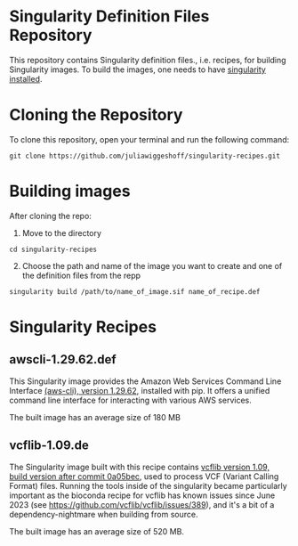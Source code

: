 # Singularity Definition Files Repository
This repository contains Singularity definition files., i.e. recipes, for building Singularity images. To build the images, one needs to have [singularity installed](https://docs.sylabs.io/guides/3.0/user-guide/installation.html). 

# Cloning the Repository
To clone this repository, open your terminal and run the following command:

`git clone https://github.com/juliawiggeshoff/singularity-recipes.git`

# Building images

After cloning the repo:

1. Move to the directory

`cd singularity-recipes`
  
2. Choose the path and name of the image you want to create and one of the definition files from the repp

`singularity build /path/to/name_of_image.sif name_of_recipe.def`

# Singularity Recipes
## awscli-1.29.62.def

This Singularity image provides the Amazon Web Services Command Line Interface [(aws-cli), version 1.29.62,](https://pypi.org/project/awscli/1.29.62/) installed with pip. It offers a unified command line interface for interacting with various AWS services. 

The built image has an average size of 180 MB

## vcflib-1.09.de

The Singularity image built with this recipe contains [vcflib version 1.09, build version after commit 0a05bec](https://github.com/vcflib/vcflib), used to process VCF (Variant Calling Format) files. Running the tools inside of the singularity became particularly important as the bioconda recipe for vcflib has known issues since June 2023 (see https://github.com/vcflib/vcflib/issues/389), and it's a bit of a dependency-nightmare when building from source. 

The built image has an average size of 520 MB.
